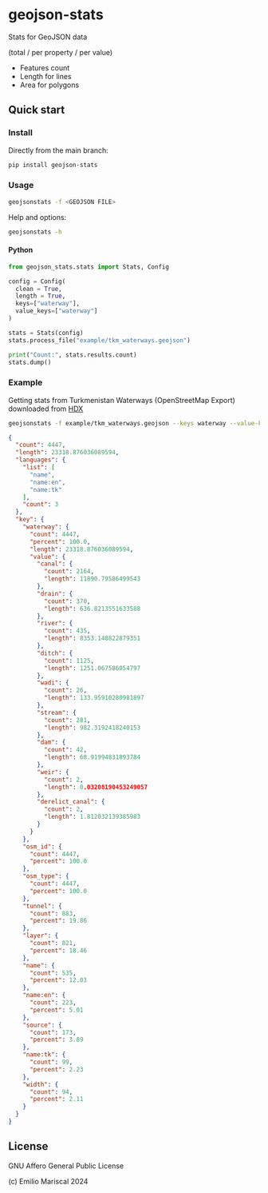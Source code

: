 # geojson-stats

Stats for GeoJSON data 

(total / per property / per value)

- Features count
- Length for lines 
- Area for polygons

## Quick start

### Install

Directly from the main branch:

```bash
pip install geojson-stats
```

### Usage

```bash
geojsonstats -f <GEOJSON FILE>
```

Help and options:

```bash
geojsonstats -h
```

#### Python

```py
from geojson_stats.stats import Stats, Config

config = Config(
  clean = True,
  length = True,
  keys=["waterway"],
  value_keys=["waterway"]
)

stats = Stats(config)
stats.process_file("example/tkm_waterways.geojson")

print("Count:", stats.results.count)
stats.dump()
```

### Example

Getting stats from Turkmenistan Waterways (OpenStreetMap Export)
downloaded from [HDX](https://data.humdata.org/dataset/hotosm_tkm_waterways)

```bash
geojsonstats -f example/tkm_waterways.geojson --keys waterway --value-keys waterway --length --verbose
```

```json
{
  "count": 4447,
  "length": 23318.876036089594,
  "languages": {
    "list": [
      "name",
      "name:en",
      "name:tk"
    ],
    "count": 3
  },
  "key": {
    "waterway": {
      "count": 4447,
      "percent": 100.0,
      "length": 23318.876036089594,
      "value": {
        "canal": {
          "count": 2164,
          "length": 11890.79586499543
        },
        "drain": {
          "count": 370,
          "length": 636.8213551633588
        },
        "river": {
          "count": 435,
          "length": 8353.148822879351
        },
        "ditch": {
          "count": 1125,
          "length": 1251.067586054797
        },
        "wadi": {
          "count": 26,
          "length": 133.95910280981897
        },
        "stream": {
          "count": 281,
          "length": 982.3192418240153
        },
        "dam": {
          "count": 42,
          "length": 68.91994831893784
        },
        "weir": {
          "count": 2,
          "length": 0.03208190453249057
        },
        "derelict_canal": {
          "count": 2,
          "length": 1.812032139385983
        }
      }
    },
    "osm_id": {
      "count": 4447,
      "percent": 100.0
    },
    "osm_type": {
      "count": 4447,
      "percent": 100.0
    },
    "tunnel": {
      "count": 883,
      "percent": 19.86
    },
    "layer": {
      "count": 821,
      "percent": 18.46
    },
    "name": {
      "count": 535,
      "percent": 12.03
    },
    "name:en": {
      "count": 223,
      "percent": 5.01
    },
    "source": {
      "count": 173,
      "percent": 3.89
    },
    "name:tk": {
      "count": 99,
      "percent": 2.23
    },
    "width": {
      "count": 94,
      "percent": 2.11
    }
  }
}
```

## License

GNU Affero General Public License

(c) Emilio Mariscal 2024

